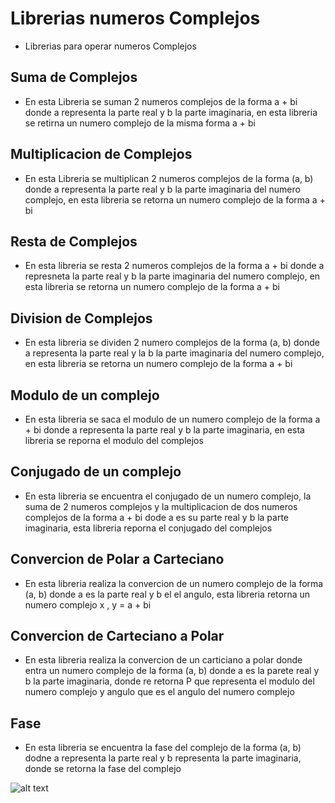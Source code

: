 # Librerias numeros Complejos

* Librerias para operar numeros Complejos

## Suma de Complejos

* En esta Libreria se suman 2 numeros complejos de la forma a + bi donde a representa la parte real y b la
parte imaginaria, en esta libreria se retirna un numero complejo de la misma forma a + bi

## Multiplicacion de Complejos

* En esta Libreria se multiplican 2 numeros complejos de la forma (a, b) donde a representa la parte real y b la
parte imaginaria del numero complejo, en esta libreria se retorna un numero complejo de la forma a + bi

## Resta de Complejos

* En esta libreria se resta 2 numeros complejos de la forma a + bi donde a represneta la parte real y b la parte
imaginaria del numero complejo, en esta libreria se retorna un numero complejo de la forma a + bi

## Division de Complejos

* En esta libreria se dividen 2 numero complejos de la forma (a, b) donde a representa la parte real y la b la
parte imaginaria del numero complejo, en esta libreria se retorna un numero complejo de la forma a + bi

## Modulo de un complejo

* En esta libreria se saca el modulo de un numero complejo de la forma a + bi donde a representa la parte real y
b la parte imaginaria, en esta libreria se reporna el modulo del complejos

## Conjugado de un complejo

* En esta libreria se encuentra el conjugado de un numero complejo, la suma de 2 numeros complejos y la multiplicacion de dos numeros complejos de la forma a + bi dode a es su parte real y b
la parte imaginaria, esta libreria reporna el conjugado del complejos

## Convercion de Polar a Carteciano

* En esta libreria realiza la convercion de un numero complejo de la forma (a, b) donde a es la parte real y b el
el angulo, esta libreria retorna un numero complejo x , y = a + bi

## Convercion de Carteciano a Polar

* En esta libreria realiza la convercion de un carticiano a polar donde entra un numero complejo de la forma (a, b)
donde a es la parete real y b la parte imaginaria, donde re retorna P que representa el modulo del numero complejo y angulo que
es el angulo del numero complejo

## Fase

* En esta libreria se encuentra la fase del complejo de la forma (a, b) dodne a representa la parte real y b representa la
parte imaginaria, donde se retorna la fase del complejo


![alt text](http://a.com/dog.jpg)
